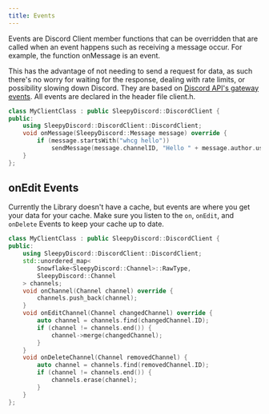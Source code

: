 ```yaml
---
title: Events
---
```


Events are Discord Client member functions that can be overridden that are called when an event happens such as receiving a message occur. For example, the function onMessage is an event.

This has the advantage of not needing to send a request for data, as such there's no worry for waiting for the response, dealing with rate limits, or possibility slowing down Discord. They are based on [Discord API's gateway events](https://discord.com/developers/docs/topics/gateway#commands-and-events-gateway-events). All events are declared in the header file client.h.

```cpp
class MyClientClass : public SleepyDiscord::DiscordClient {
public:
	using SleepyDiscord::DiscordClient::DiscordClient;
	void onMessage(SleepyDiscord::Message message) override {
		if (message.startsWith("whcg hello"))
			sendMessage(message.channelID, "Hello " + message.author.username);
	}
};
```

## onEdit Events

Currently the Library doesn't have a cache, but events are where you get your data for your cache. Make sure you listen to the ``on``, ``onEdit``, and ``onDelete`` Events to keep your cache up to date.

```cpp
class MyClientClass : public SleepyDiscord::DiscordClient {
public:
	using SleepyDiscord::DiscordClient::DiscordClient;
	std::unordered_map<
        Snowflake<SleepyDiscord::Channel>::RawType,
        SleepyDiscord::Channel
    > channels;
    void onChannel(Channel channel) override {
        channels.push_back(channel);
    }
    void onEditChannel(Channel changedChannel) override {
        auto channel = channels.find(changedChannel.ID);
        if (channel != channels.end()) {
            channel->merge(changedChannel);
        }
    }
    void onDeleteChannel(Channel removedChannel) {
        auto channel = channels.find(removedChannel.ID);
        if (channel != channels.end()) {
            channels.erase(channel);
        }
    }
};
```
